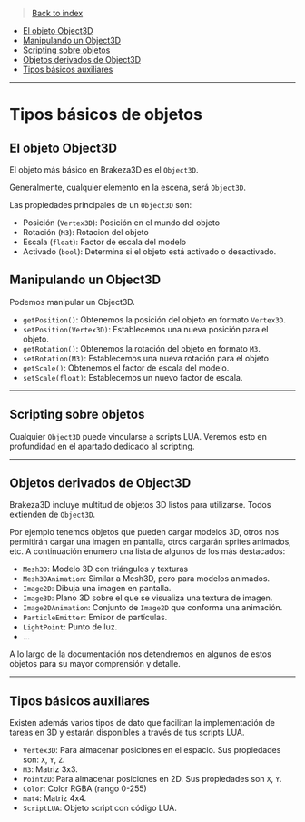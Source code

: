 >[Back to index](https://github.com/rzeronte/brakeza3d/blob/master/doc/00-index.md)

- [El objeto Object3D](#el-objeto-object3d)
- [Manipulando un Object3D](#manipulando-un-object3d)
- [Scripting sobre objetos](#scripting-sobre-objetos)
- [Objetos derivados de Object3D](#objetos-derivados-de-object3d)
- [Tipos básicos auxiliares](#tipos-básicos-auxiliares)

---

# Tipos básicos de objetos

## El objeto Object3D

El objeto más básico en Brakeza3D es el `Object3D`.

Generalmente, cualquier elemento en la escena, será `Object3D`.

Las propiedades principales de un `Object3D` son:

- Posición (`Vertex3D`): Posición en el mundo del objeto
- Rotación (`M3`): Rotacion del objeto
- Escala (`float`): Factor de escala del modelo
- Activado (`bool`): Determina si el objeto está activado o desactivado.

## Manipulando un Object3D

Podemos manipular un Object3D.

- `getPosition()`: Obtenemos la posición del objeto en formato `Vertex3D`.
- `setPosition(Vertex3D)`: Establecemos una nueva posición para el objeto.
- `getRotation()`: Obtenemos la rotación del objeto en formato `M3`.
- `setRotation(M3)`: Establecemos una nueva rotación para el objeto
- `getScale()`: Obtenemos el factor de escala del modelo.
- `setScale(float)`: Establecemos un nuevo factor de escala.

---

## Scripting sobre objetos

Cualquier `Object3D` puede vincularse a scripts LUA. Veremos esto en profundidad en el apartado dedicado
al scripting.

---

## Objetos derivados de Object3D

Brakeza3D incluye multitud de objetos 3D listos para utilizarse. Todos extienden de
`Object3D`.

Por ejemplo tenemos objetos que pueden cargar modelos 3D, otros nos permitirán cargar una imagen en pantalla,
otros cargarán sprites animados, etc. A continuación enumero una lista de algunos de los más destacados:

- `Mesh3D`: Modelo 3D con triángulos y texturas
- `Mesh3DAnimation`: Similar a Mesh3D, pero para modelos animados.
- `Image2D`: Dibuja una imagen en pantalla.
- `Image3D`: Plano 3D sobre el que se visualiza una textura de imagen.
- `Image2DAnimation`: Conjunto de `Image2D` que conforma una animación.
- `ParticleEmitter`: Emisor de partículas.
- `LightPoint`: Punto de luz.
- ...

A lo largo de la documentación nos detendremos en algunos de estos objetos para su mayor
comprensión y detalle.

---

## Tipos básicos auxiliares

Existen además varios tipos de dato que facilitan la implementación de tareas en 3D y estarán
disponibles a través de tus scripts LUA.

- `Vertex3D`: Para almacenar posiciones en el espacio. Sus propiedades son: `X`, `Y`, `Z`.
- `M3`: Matriz 3x3.
- `Point2D`: Para almacenar posiciones en 2D. Sus propiedades son `X`, `Y`.
- `Color`: Color RGBA (rango 0-255)
- `mat4`: Matriz 4x4.
- `ScriptLUA`: Objeto script con código LUA.
